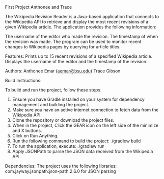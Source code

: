 First Project Anthonee and Trace

The Wikipedia Revision Reader is a Java-based application that connects to the Wikipedia API to retrieve and display the most recent revisions of a given Wikipedia article. The application provides the following information:

The username of the editor who made the revision.
The timestamp of when the revision was made. The program can be used to monitor recent changes to Wikipedia pages by querying for article titles.

Features:
Prints up to 15 recent revisions of a specified Wikipedia article.
Displays the username of the editor and the timestamp of the revision.

Authors:
Anthonee Emar (aemar@bsu.edu)
Trace Gibson

Build Instructions:

To build and run the project, follow these steps:

1. Ensure you have Gradle installed on your system for dependency management and building the project.
2. Make sure you have an active internet connection to fetch data from the Wikipedia API.
3. Clone the repository or download the project files.
4. When in the project, Click the GEAR icon on the left side of the minimize and X buttons.
5. Click on Run Anything.
6. Run the following command to build the project:
        ./gradlew build
7. To run the application, execute:
        ./gradlew run
8. Apply JSONPath to parse the JSON data received from the Wikipedia API.

Dependencies:
The project uses the following libraries:
com.jayway.jsonpath:json-path:2.6.0 for JSON parsing

